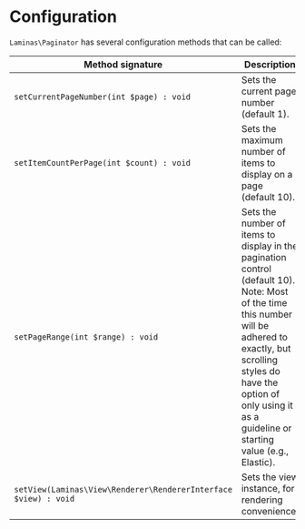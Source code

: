 # Configuration

`Laminas\Paginator` has several configuration methods that can be called:

Method signature                                             | Description
------------------------------------------------------------ | -----------
`setCurrentPageNumber(int $page) : void`                     | Sets the current page number (default 1).
`setItemCountPerPage(int $count) : void`                     | Sets the maximum number of items to display on a page (default 10).
`setPageRange(int $range) : void`                            | Sets the number of items to display in the pagination control (default 10). Note: Most of the time this number will be adhered to exactly, but scrolling styles do have the option of only using it as a guideline or starting value (e.g., Elastic).
`setView(Laminas\View\Renderer\RendererInterface $view) : void` | Sets the view instance, for rendering convenience.

